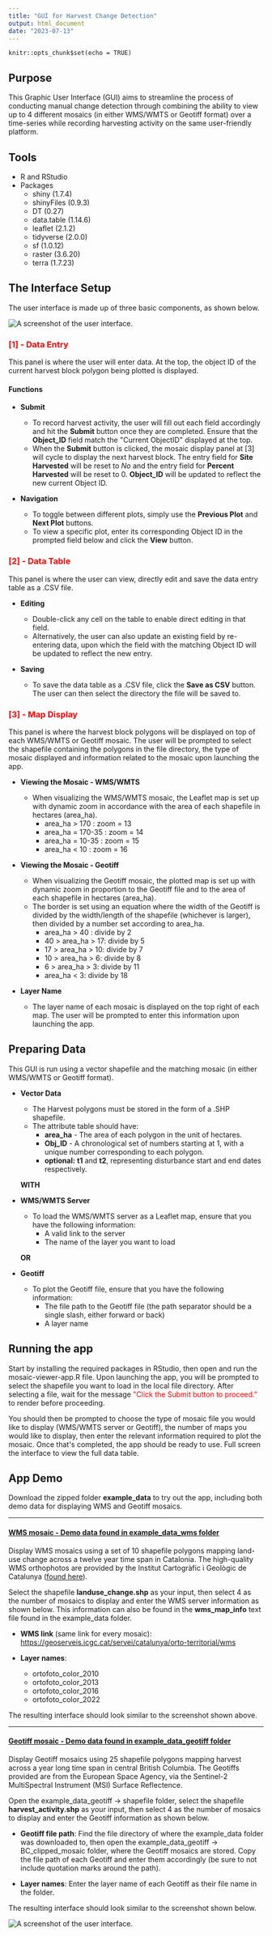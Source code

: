 ```yaml
---
title: "GUI for Harvest Change Detection"
output: html_document
date: "2023-07-13"
---
```


```{r setup, include=FALSE}
knitr::opts_chunk$set(echo = TRUE)
```

## Purpose

This Graphic User Interface (GUI) aims to streamline the process of conducting manual change detection through combining the ability to view up to 4 different mosaics (in either WMS/WMTS or Geotiff format) over a time-series while recording harvesting activity on the same user-friendly platform. 

## Tools
* R and RStudio
* Packages
  + shiny (1.7.4)
  + shinyFiles (0.9.3)
  + DT (0.27)
  + data.table (1.14.6)
  + leaflet (2.1.2)
  + tidyverse (2.0.0)
  + sf (1.0.12)
  + raster (3.6.20)
  + terra (1.7.23)

## The Interface Setup

The user interface is made up of three basic components, as shown below.

![A screenshot of the user interface.](GUI_image_edit_updated.png)

### <span style = "color:red">**[1] - Data Entry**</span>

This panel is where the user will enter data. At the top, the object ID of the current harvest block polygon being plotted is displayed.

#### **Functions**

* **Submit**
  + To record harvest activity, the user will fill out each field accordingly and hit the **Submit** button once they are completed. Ensure that the **Object_ID** field match the "Current ObjectID" displayed at the top.
  + When the **Submit** button is clicked, the mosaic display panel at [3] will cycle to display the next harvest block. The entry field for **Site Harvested** will be reset to *No* and the entry field for **Percent Harvested** will be reset to 0. **Object_ID** will be updated to reflect the new current Object ID.

* **Navigation**
  + To toggle between different plots, simply use the **Previous Plot** and **Next Plot** buttons.
  + To view a specific plot, enter its corresponding Object ID in the prompted field below and click the **View** button.
  
  
### <span style = "color:red">**[2] - Data Table**</span>

This panel is where the user can view, directly edit and save the data entry table as a .CSV file.

* **Editing**
  + Double-click any cell on the table to enable direct editing in that field.
  + Alternatively, the user can also update an existing field by re-entering data, upon which the field with the matching Object ID will be updated to reflect the new entry.

* **Saving**
  + To save the data table as a .CSV file, click the **Save as CSV** button. The user can then select the directory the file will be saved to.

### <span style = "color:red">**[3] - Map Display**</span>

This panel is where the harvest block polygons will be displayed on top of each WMS/WMTS or Geotiff mosaic. The user will be prompted to select the shapefile containing the polygons in the file directory, the type of mosaic displayed and information related to the mosaic upon launching the app. 

* **Viewing the Mosaic - WMS/WMTS**
  + When visualizing the WMS/WMTS mosaic, the Leaflet map is set up with dynamic zoom in accordance with the area of each shapefile in hectares (area_ha).
    - area_ha > 170 : zoom = 13
    - area_ha = 170-35 : zoom = 14
    - area_ha = 10-35 : zoom = 15
    - area_ha < 10 : zoom = 16

* **Viewing the Mosaic - Geotiff**
  + When visualizing the Geotiff mosaic, the plotted map is set up with dynamic zoom in proportion to the Geotiff file and to the area of each shapefile in hectares (area_ha).
  + The border is set using an equation where the width of the Geotiff is divided by the width/length of the shapefile (whichever is larger), then divided by a number set according to area_ha.
    - area_ha > 40 : divide by 2
    - 40 > area_ha > 17: divide by 5
    - 17 > area_ha > 10: divide by 7
    - 10 > area_ha > 6: divide by 8
    - 6 > area_ha > 3: divide by 11
    - area_ha < 3: divide by 18
    
* **Layer Name**
  + The layer name of each mosaic is displayed on the top right of each map. The user will be prompted to enter this information upon launching the app.
  
## Preparing Data

This GUI is run using a vector shapefile and the matching mosaic (in either WMS/WMTS or Geotiff format).

* **Vector Data**
  + The Harvest polygons must be stored in the form of a .SHP shapefile. 
  + The attribute table should have:
    - **area_ha** - The area of each polygon in the unit of hectares.
    - **Obj_ID** - A chronological set of numbers starting at 1, with a unique number corresponding to each polygon. 
    - **optional:** **t1** and **t2**, representing disturbance start and end dates respectively.

  **WITH**

* **WMS/WMTS Server**
  + To load the WMS/WMTS server as a Leaflet map, ensure that you have the following information:
    - A valid link to the server
    - The name of the layer you want to load

  **OR**

* **Geotiff**
  + To plot the Geotiff file, ensure that you have the following information:
    - The file path to the Geotiff file (the path separator should be a single slash, either forward or back)
    - A layer name
    
## Running the app

Start by installing the required packages in RStudio, then open and run the mosaic-viewer-app.R file. Upon launching the app, you will be prompted to select the shapefile you want to load in the local file directory. After selecting a file, wait for the message <span style = "color:red">"Click the Submit button to proceed."</span> to render before proceeding.

You should then be prompted to choose the type of mosaic file you would like to display (WMS/WMTS server or Geotiff), the number of maps you would like to display, then enter the relevant information required to plot the mosaic. Once that's completed, the app should be ready to use. Full screen the interface to view the full data table.

## App Demo

Download the zipped folder **example_data** to try out the app, including both demo data for displaying WMS and Geotiff mosaics.

-------------------------------------------------------------------------------

#### <ins>**WMS mosaic** - Demo data found in **example_data_wms** folder</ins>

Display WMS mosaics using a set of 10 shapefile polygons mapping land-use change across a twelve year time span in Catalonia. The high-quality WMS orthophotos are provided by the Institut Cartogràfic i Geològic de Catalunya ([found here](https://www.icgc.cat/en/Public-Administration-and-Enterprises/Services/Online-services-Geoservices/WMS-and-tiles-Reference-cartography/WMS-Orthophotos)).

Select the shapefile **landuse_change.shp** as your input, then select 4 as the number of mosaics to display and enter the WMS server information as shown below. This information can also be found in the **wms_map_info** text file found in the example_data folder.

* **WMS link** (same link for every mosaic): https://geoserveis.icgc.cat/servei/catalunya/orto-territorial/wms

* **Layer names**: 
  + ortofoto_color_2010
  + ortofoto_color_2013
  + ortofoto_color_2016
  + ortofoto_color_2022

The resulting interface should look similar to the screenshot shown above.

-------------------------------------------------------------------------------

#### <ins>**Geotiff mosaic** - Demo data found in **example_data_geotiff** folder</ins>

Display Geotiff mosaics using 25 shapefile polygons mapping harvest across a year long time span in central British Columbia. The Geotiffs provided are from the European Space Agency, via the Sentinel-2 MultiSpectral Instrument (MSI) Surface Reflectence. 

Open the example_data_geotiff -> shapefile folder, select the shapefile **harvest_activity.shp** as your input, then select 4 as the number of mosaics to display and enter the Geotiff information as shown below.

* **Geotiff file path**:
Find the file directory of where the example_data folder was downloaded to, then open the example_data_geotiff -> BC_clipped_mosaic folder, where the Geotiff mosaics are stored. Copy the file path of each Geotiff and enter them accordingly (be sure to not include quotation marks around the path).

* **Layer names**: Enter the layer name of each Geotiff as their file name in the folder. 

The resulting interface should look similar to the screenshot shown below.

![A screenshot of the user interface.](GUI_image_edit_2.PNG)
